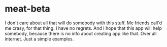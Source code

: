 # meat-beta
I don't care about all that will do somebody with this stuff. Me friends call'd me crasу, for that thing. 
I have no regrets.
And I hope that this app will help somebody, because there is no info about creating app like that.
Over all internet. Just a simple examples.
